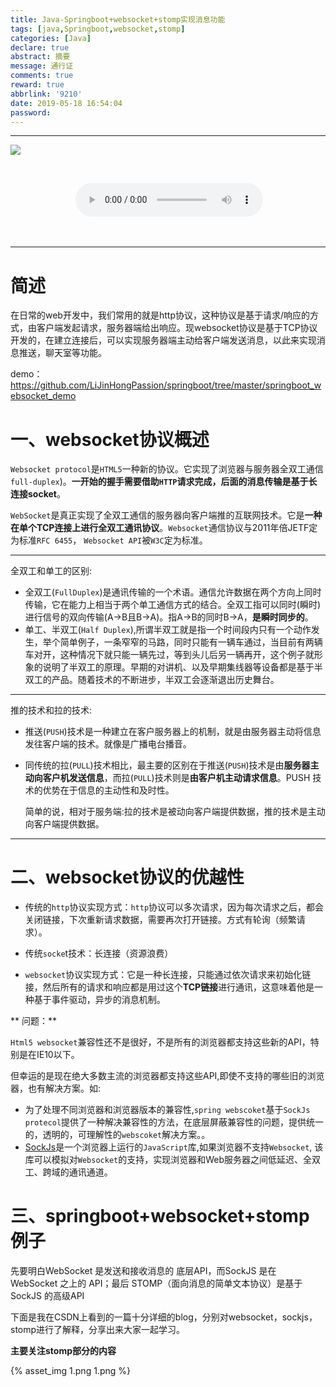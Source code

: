 ```yaml
---
title: Java-Springboot+websocket+stomp实现消息功能
tags: [java,Springboot,websocket,stomp]
categories: [Java]
declare: true
abstract: 摘要
message: 通行证
comments: true
reward: true
abbrlink: '9210'
date: 2019-05-18 16:54:04
password:
---
```


------

![](https://images.unsplash.com/photo-1556909172-89cf0b24ff02?ixlib=rb-1.2.1&ixid=eyJhcHBfaWQiOjEyMDd9&auto=format&fit=crop&w=1051&q=80)

<!-- more -->

<center>

​	<span id="m_name"></span>

​	<audio id="m_url_id" controls> <source src=""> <source src="horse.ogg" type="audio/ogg"> Your browser does not support this audio format. 

​	</audio> 

</center>  

------
# 简述

在日常的web开发中，我们常用的就是http协议，这种协议是基于请求/响应的方式，由客户端发起请求，服务器端给出响应。现websocket协议是基于TCP协议开发的，在建立连接后，可以实现服务器端主动给客户端发送消息，以此来实现消息推送，聊天室等功能。

demo：https://github.com/LiJinHongPassion/springboot/tree/master/springboot_websocket_demo

# 一、websocket协议概述

  `Websocket protocol`是`HTML5`一种新的协议。它实现了浏览器与服务器全双工通信`full-duplex`)。**一开始的握手需要借助`HTTP`请求完成，后面的消息传输是基于长连接socket**。
    
  `WebSocket`是真正实现了全双工通信的服务器向客户端推的互联网技术。它是**一种在单个TCP连接上进行全双工通讯协议**。`Websocket`通信协议与2011年倍JETF定为标准`RFC 6455`， `Websocket API`被`W3C`定为标准。

------
全双工和单工的区别:	
- 全双工(`FullDuplex`)是通讯传输的一个术语。通信允许数据在两个方向上同时传输，它在能力上相当于两个单工通信方式的结合。全双工指可以同时(瞬时)进行信号的双向传输(A→B且B→A)。指A→B的同时B→A，**是瞬时同步的**。
- 单工、半双工(`Half Duplex`),所谓半双工就是指一个时间段内只有一个动作发生，举个简单例子，一条窄窄的马路，同时只能有一辆车通过，当目前有两辆车对开，这种情况下就只能一辆先过，等到头儿后另一辆再开，这个例子就形象的说明了半双工的原理。早期的对讲机、以及早期集线器等设备都是基于半双工的产品。随着技术的不断进步，半双工会逐渐退出历史舞台。

------
推的技术和拉的技术:
- 推送(`PUSH`)技术是一种建立在客户服务器上的机制，就是由服务器主动将信息发往客户端的技术。就像是广播电台播音。
- 同传统的拉(`PULL`)技术相比，最主要的区别在于推送(`PUSH`)技术是由**服务器主动向客户机发送信息**，而拉(`PULL`)技术则是**由客户机主动请求信息**。PUSH 技术的优势在于信息的主动性和及时性。

  简单的说，相对于服务端:拉的技术是被动向客户端提供数据，推的技术是主动向客户端提供数据。

------
# 二、websocket协议的优越性
- 传统的`http`协议实现方式：`http`协议可以多次请求，因为每次请求之后，都会关闭链接，下次重新请求数据，需要再次打开链接。方式有轮询（频繁请求）。

- 传统`socke`t技术：长连接（资源浪费）

- `websocket`协议实现方式：它是一种长连接，只能通过依次请求来初始化链接，然后所有的请求和响应都是用过这个**TCP链接**进行通讯，这意味着他是一种基于事件驱动，异步的消息机制。



** 问题：**

`Html5 websocket`兼容性还不是很好，不是所有的浏览器都支持这些新的API，特别是在IE10以下。

但幸运的是现在绝大多数主流的浏览器都支持这些API,即使不支持的哪些旧的浏览器，也有解决方案。如:
- 为了处理不同浏览器和浏览器版本的兼容性,`spring webscoket`基于`SockJs protecol`提供了一种解决兼容性的方法，在底层屏蔽兼容性的问题，提供统一的，透明的，可理解性的`webscoket`解决方案。。
- [SockJs](https://github.com/sockjs/sockjs-client)是一个浏览器上运行的`JavaScript`库,如果浏览器不支持`Websocket`, 该库可以模拟对`Websocket`的支持，实现浏览器和Web服务器之间低延迟、全双工、跨域的通讯通道。



# 三、springboot+websocket+stomp例子

先要明白WebSocket 是发送和接收消息的 底层API，而SockJS 是在 WebSocket 之上的 API；最后 STOMP（面向消息的简单文本协议）是基于 SockJS 的高级API

下面是我在CSDN上看到的一篇十分详细的blog，分别对websocket，sockjs，stomp进行了解释，分享出来大家一起学习。

**主要关注stomp部分的内容**

{% asset_img  1.png 1.png %}

